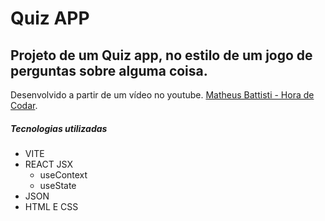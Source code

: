 # Quiz APP

Projeto de um Quiz app, no estilo de um jogo de perguntas sobre alguma coisa. 
---

Desenvolvido a partir de um vídeo no youtube.
[Matheus Battisti - Hora de Codar](https://www.youtube.com/watch?v=HlkbeikH8cs).

##### Tecnologias utilizadas

- VITE
- REACT JSX
    - useContext
    - useState
- JSON
- HTML E CSS